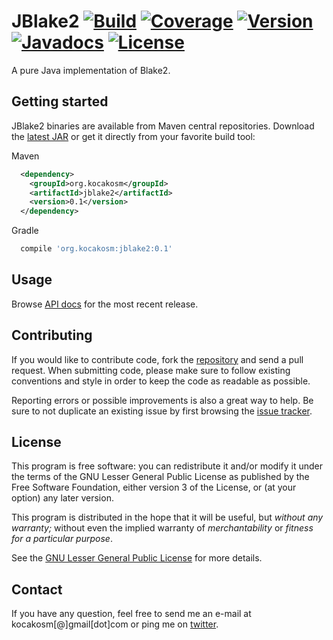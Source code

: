 JBlake2 [![Build][1]][2] [![Coverage][3]][4] [![Version][5]][6] [![Javadocs][7]][8] [![License][9]][10]
=======================================================================================================

A pure Java implementation of Blake2.


Getting started
---------------

JBlake2 binaries are available from Maven central repositories.
Download the [latest JAR][11] or get it directly from your favorite build tool:

Maven
```xml
  <dependency>
    <groupId>org.kocakosm</groupId>
    <artifactId>jblake2</artifactId>
    <version>0.1</version>
  </dependency>
```

Gradle
```groovy
  compile 'org.kocakosm:jblake2:0.1'
```


Usage
-----

Browse [API docs][12] for the most recent release.


Contributing
------------

If you would like to contribute code, fork the [repository][13] and send a pull
request. When submitting code, please make sure to follow existing conventions
and style in order to keep the code as readable as possible.

Reporting errors or possible improvements is also a great way to help. Be sure
to not duplicate an existing issue by first browsing the [issue tracker][14].


License
-------

This program is free software: you can redistribute it and/or modify it under
the terms of the GNU Lesser General Public License as published by the Free
Software Foundation, either version 3 of the License, or (at your option) any
later version.

This program is distributed in the hope that it will be useful, but _without any
warranty;_ without even the implied warranty of _merchantability_ or _fitness
for a particular purpose_.

See the [GNU Lesser General Public License][15] for more details.


Contact
-------

If you have any question, feel free to send me an e-mail at kocakosm[@]gmail[dot]com
or ping me on [twitter][16].


 [1]: https://img.shields.io/travis/kocakosm/jblake2.svg
 [2]: https://travis-ci.org/kocakosm/jblake2
 [3]: https://img.shields.io/coveralls/kocakosm/jblake2.svg
 [4]: https://coveralls.io/github/kocakosm/jblake2
 [5]: https://img.shields.io/maven-central/v/org.kocakosm/jblake2.svg
 [6]: https://search.maven.org/#search%7Cga%7C1%7Cg%3A%22org.kocakosm%22%20AND%20a%3A%22jblake2%22
 [7]: https://javadoc.io/badge/org.kocakosm/jblake2.svg
 [8]: https://javadoc.io/doc/org.kocakosm/jblake2
 [9]: https://img.shields.io/badge/license-LGPL_v3-4383c3.svg
 [10]: https://www.gnu.org/licenses/lgpl.txt
 [11]: https://search.maven.org/remote_content?g=org.kocakosm&a=jblake2&v=LATEST
 [12]: http://www.javadoc.io/doc/org.kocakosm/jblake2
 [13]: https://bitbucket.org/kocakosm/jblake2
 [14]: https://bitbucket.org/kocakosm/jblake2/issues?status=new&status=open
 [15]: http://www.gnu.org/licenses/lgpl-3.0-standalone.html
 [16]: https://twitter.com/kocakosm
